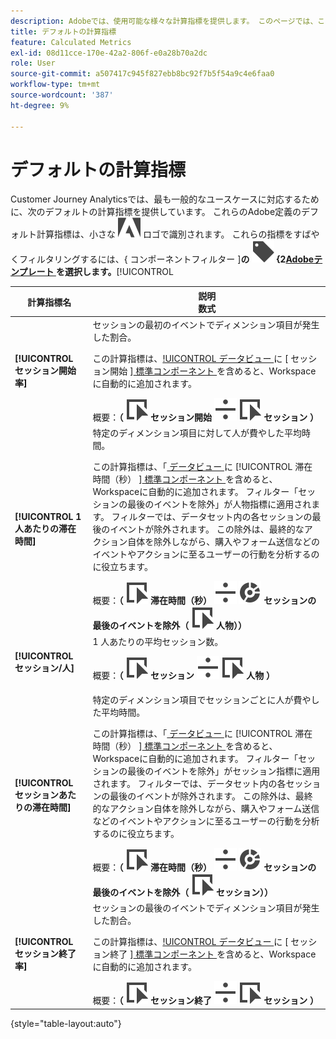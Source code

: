 ```yaml
---
description: Adobeでは、使用可能な様々な計算指標を提供します。 このページでは、これらの指標とその使用目的を一覧表示します。
title: デフォルトの計算指標
feature: Calculated Metrics
exl-id: 08d11cce-170e-42a2-806f-e0a28b70a2dc
role: User
source-git-commit: a507417c945f827ebb8bc92f7b5f54a9c4e6faa0
workflow-type: tm+mt
source-wordcount: '387'
ht-degree: 9%

---
```


# デフォルトの計算指標

Customer Journey Analyticsでは、最も一般的なユースケースに対応するために、次のデフォルトの計算指標を提供しています。 これらのAdobe定義のデフォルト計算指標は、小さな ![AdobeLogoSmall](/help/assets/icons/AdobeLogoSmall.svg) ロゴで識別されます。 これらの指標をすばやくフィルタリングするには、{ コンポーネントフィルター ]**の ![ ラベル ](/help/assets/icons/Label.svg) {2[Adobeテンプレート ](/help/components/overview.md#filter) を選択します。**[!UICONTROL 

| 計算指標名 | 説明 <br/> 数式 |
|---------|----------|
| **[!UICONTROL セッション開始率]** | セッションの最初のイベントでディメンション項目が発生した割合。<p>この計算指標は、[!UICONTROL  データビュー ](/help/data-views/create-dataview.md) に [ セッション開始 ][ 標準コンポーネント ](/help/data-views/component-reference.md) を含めると、Workspaceに自動的に追加されます。</p>概要：**（** ![ イベント ](/help/assets/icons/Event.svg) **セッション開始** ![ 除算 ](/help/assets/icons/Divide.svg) ![ イベント ](/help/assets/icons/Event.svg) **セッション** **）** |
| **[!UICONTROL 1 人あたりの滞在時間]** | 特定のディメンション項目に対して人が費やした平均時間。<p>この計算指標は、「[ データビュー ](/help/data-views/create-dataview.md) に [!UICONTROL  滞在時間（秒） ][ 標準コンポーネント ](/help/data-views/component-reference.md) を含めると、Workspaceに自動的に追加されます。 フィルター「セッションの最後のイベントを除外」が人物指標に適用されます。 フィルターでは、データセット内の各セッションの最後のイベントが除外されます。 この除外は、最終的なアクション自体を除外しながら、購入やフォーム送信などのイベントやアクションに至るユーザーの行動を分析するのに役立ちます。</p>概要：**（** ![ イベント ](/help/assets/icons/Event.svg) **滞在時間（秒）** ![ 除算 ](/help/assets/icons/Divide.svg) ![ セグメント化 ](/help/assets/icons/Segmentation.svg) **セッションの最後のイベントを除外（** ![ イベント ](/help/assets/icons/Event.svg) **人物））** |
| **[!UICONTROL セッション/人]** | 1 人あたりの平均セッション数。<p>概要：**（** ![ イベント ](/help/assets/icons/Event.svg) **セッション** ![ 除算 ](/help/assets/icons/Divide.svg) ![ イベント ](/help/assets/icons/Event.svg) **人物** **）** |
| **[!UICONTROL セッションあたりの滞在時間]** | 特定のディメンション項目でセッションごとに人が費やした平均時間。<p>この計算指標は、「[ データビュー ](/help/data-views/create-dataview.md) に [!UICONTROL  滞在時間（秒） ][ 標準コンポーネント ](/help/data-views/component-reference.md) を含めると、Workspaceに自動的に追加されます。 フィルター「セッションの最後のイベントを除外」がセッション指標に適用されます。 フィルターでは、データセット内の各セッションの最後のイベントが除外されます。 この除外は、最終的なアクション自体を除外しながら、購入やフォーム送信などのイベントやアクションに至るユーザーの行動を分析するのに役立ちます。</p>概要：**（** ![ イベント ](/help/assets/icons/Event.svg) **滞在時間（秒）** ![ 除算 ](/help/assets/icons/Divide.svg) ![ セグメント化 ](/help/assets/icons/Segmentation.svg) **セッションの最後のイベントを除外（** ![ イベント ](/help/assets/icons/Event.svg) **セッション））** |
| **[!UICONTROL セッション終了率]** | セッションの最後のイベントでディメンション項目が発生した割合。 <p>この計算指標は、[!UICONTROL  データビュー ](/help/data-views/create-dataview.md) に [ セッション終了 ][ 標準コンポーネント ](/help/data-views/component-reference.md) を含めると、Workspaceに自動的に追加されます。</p>概要：**（** ![ イベント ](/help/assets/icons/Event.svg) **セッション終了** ![ 除算 ](/help/assets/icons/Divide.svg) ![ イベント ](/help/assets/icons/Event.svg) **セッション** **）** |

{style="table-layout:auto"}
